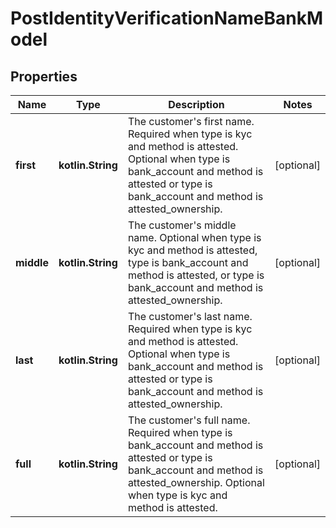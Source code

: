 
# PostIdentityVerificationNameBankModel

## Properties
Name | Type | Description | Notes
------------ | ------------- | ------------- | -------------
**first** | **kotlin.String** | The customer&#39;s first name. Required when type is kyc and method is attested. Optional when type is bank_account and method is attested or type is bank_account and method is attested_ownership. |  [optional]
**middle** | **kotlin.String** | The customer&#39;s middle name. Optional when type is kyc and method is attested, type is bank_account and method is attested, or type is bank_account and method is attested_ownership. |  [optional]
**last** | **kotlin.String** | The customer&#39;s last name. Required when type is kyc and method is attested. Optional when type is bank_account and method is attested or type is bank_account and method is attested_ownership. |  [optional]
**full** | **kotlin.String** | The customer&#39;s full name. Required when type is bank_account and method is attested or type is bank_account and method is attested_ownership. Optional when type is kyc and method is attested. |  [optional]



